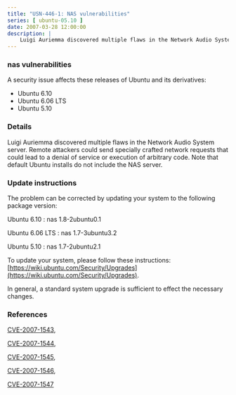 ```yaml
---
title: "USN-446-1: NAS vulnerabilities"
series: [ ubuntu-05.10 ]
date: 2007-03-28 12:00:00
description: |
    Luigi Auriemma discovered multiple flaws in the Network Audio System  server.  Remote attackers could send specially crafted network requests  that could lead to a denial of service or execution of arbitrary code.   Note that default Ubuntu installs do not include the NAS server.
--- 
```

 
### nas vulnerabilities

A security issue affects these releases of Ubuntu and its derivatives:

* Ubuntu 6.10
* Ubuntu 6.06 LTS
* Ubuntu 5.10

### Details

Luigi Auriemma discovered multiple flaws in the Network Audio System server. Remote attackers could send specially crafted network requests that could lead to a denial of service or execution of arbitrary code. Note that default Ubuntu installs do not include the NAS server.

### Update instructions

The problem can be corrected by updating your system to the following package version:

Ubuntu 6.10
 : nas <span>1.8-2ubuntu0.1</span>

Ubuntu 6.06 LTS
 : nas <span>1.7-3ubuntu3.2</span>

Ubuntu 5.10
 : nas <span>1.7-2ubuntu2.1</span>

To update your system, please follow these instructions: [https://wiki.ubuntu.com/Security/Upgrades](https://wiki.ubuntu.com/Security/Upgrades).

In general, a standard system upgrade is sufficient to effect the necessary changes.

### References

 [CVE-2007-1543](http://people.ubuntu.com/~ubuntu-security/cve/CVE-2007-1543), 

 [CVE-2007-1544](http://people.ubuntu.com/~ubuntu-security/cve/CVE-2007-1544), 

 [CVE-2007-1545](http://people.ubuntu.com/~ubuntu-security/cve/CVE-2007-1545), 

 [CVE-2007-1546](http://people.ubuntu.com/~ubuntu-security/cve/CVE-2007-1546), 

 [CVE-2007-1547](http://people.ubuntu.com/~ubuntu-security/cve/CVE-2007-1547)
 
